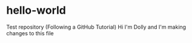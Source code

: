 # hello-world
Test repository (Following a GitHub Tutorial)
Hi I'm Dolly and I'm making changes to this file 
